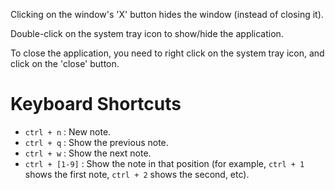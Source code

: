 ﻿Clicking on the window's 'X' button hides the window (instead of closing it).

Double-click on the system tray icon to show/hide the application.

To close the application, you need to right click on the system tray icon, and click on the 'close' button.



Keyboard Shortcuts
==================

- `ctrl + n` : New note.
- `ctrl + q` : Show the previous note.
- `ctrl + w` : Show the next note.
- `ctrl + [1-9]` : Show the note in that position (for example, `ctrl + 1` shows the first note, `ctrl + 2` shows the second, etc).
